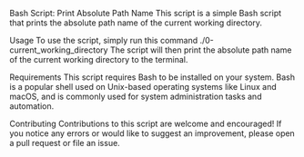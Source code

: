 Bash Script: Print Absolute Path Name
This script is a simple Bash script that prints the absolute path name of the current working directory.

Usage
To use the script, simply run this command ./0-current_working_directory
The script will then print the absolute path name of the current working directory to the terminal.

Requirements
This script requires Bash to be installed on your system. Bash is a popular shell used on Unix-based operating systems like Linux and macOS, and is commonly used for system administration tasks and automation.

Contributing
Contributions to this script are welcome and encouraged! If you notice any errors or would like to suggest an improvement, please open a pull request or file an issue.